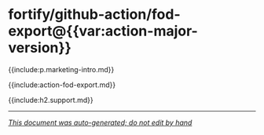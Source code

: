 # fortify/github-action/fod-export@{{var:action-major-version}} 

{{include:p.marketing-intro.md}}

{{include:action-fod-export.md}}

{{include:h2.support.md}}

---

*[This document was auto-generated; do not edit by hand](https://github.com/fortify/shared-doc-resources/blob/main/USAGE.md)*